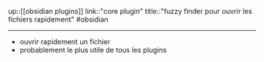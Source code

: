 up::[[obsidian plugins]]
link::"core plugin"
title::"fuzzy finder pour ouvrir les fichiers rapidement"
#obsidian 

----
 - ouvrir rapidement un fichier
 - probablement le plus utile de tous les plugins
